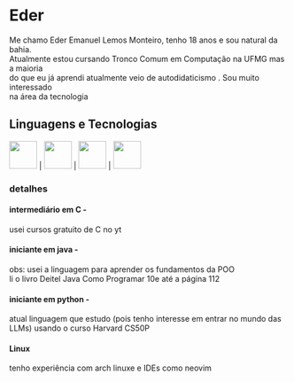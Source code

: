  # Eder 

Me chamo Eder Emanuel Lemos Monteiro, tenho 18 anos e sou natural da bahia.  
Atualmente estou cursando Tronco Comum em Computação na UFMG mas a maioria  
do que eu já aprendi atualmente veio de autodidaticismo . Sou muito interessado  
na área da tecnologia 

## Linguagens e Tecnologias  

<img src="https://cdn.jsdelivr.net/gh/devicons/devicon@latest/icons/c/c-original.svg" width="50"> | <img src="https://cdn.jsdelivr.net/gh/devicons/devicon@latest/icons/java/java-original.svg" width="50"> | <img src="https://cdn.jsdelivr.net/gh/devicons/devicon@latest/icons/python/python-original.svg" width="50" /> | <img src="https://cdn.jsdelivr.net/gh/devicons/devicon@latest/icons/archlinux/archlinux-original.svg" width="50" />


### detalhes

#### intermediário em C -  
usei cursos gratuito de C no yt   

#### iniciante em java -    
obs: usei a linguagem para aprender os fundamentos da POO  
li o livro Deitel Java Como Programar 10e até a página 112  

#### iniciante em python -  
atual linguagem que estudo (pois tenho interesse em entrar no mundo das LLMs) usando o curso Harvard CS50P    

#### Linux
tenho experiência com arch linuxe  e IDEs como neovim

          
          
          

    
    
  

  
